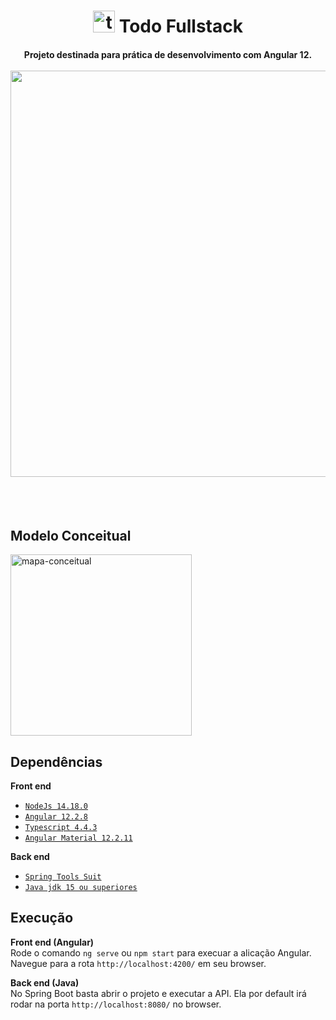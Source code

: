 

<h1 align=center>
  <img width="35" alt="todo-logo" src="https://user-images.githubusercontent.com/55665877/138946855-29136ca2-c575-4c43-ac69-510e7b942739.png">
  <span>Todo Fullstack</span>
  <h4 align=center>
    Projeto destinada para prática de desenvolvimento com Angular 12.
    <br />
    <br />
    <img width="650"src="https://user-images.githubusercontent.com/55665877/138944982-2a04b8d8-8542-4a11-9e96-1b37a0d2d825.jpeg"/>
  </h4>
</h1>
<br />
<br />




## Modelo Conceitual
<img width="290" alt="mapa-conceitual" src="https://user-images.githubusercontent.com/55665877/138962108-9f30b51a-8d33-4ce0-8496-a13cf0fbfb29.png">


## Dependências
**Front end**
- [`NodeJs 14.18.0`](https://nodejs.org/en/download/)
- [`Angular 12.2.8`](https://angular.io/docs)
- [`Typescript 4.4.3`](https://www.typescriptlang.org/)
- [`Angular Material 12.2.11`](https://material.angular.io/guide/getting-started)

**Back end**
- [`Spring Tools Suit`](https://spring.io/tools)
- [`Java jdk 15 ou superiores`](https://www.oracle.com/java/technologies/downloads/#jdk17)


## Execução

**Front end (Angular)**<br />
Rode o comando `ng serve` ou `npm start` para execuar a alicação Angular. Navegue para a rota `http://localhost:4200/` em seu browser.

**Back end (Java)**<br />
No Spring Boot basta abrir o projeto e executar a API. Ela por default irá rodar na porta `http://localhost:8080/` no browser.
